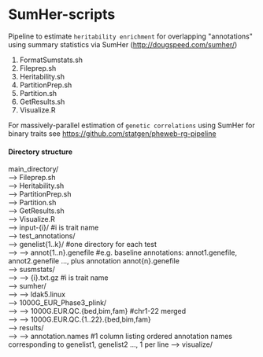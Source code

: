 # SumHer-scripts

Pipeline to estimate ```heritability enrichment``` for overlapping "annotations" using summary statistics via SumHer (http://dougspeed.com/sumher/)


1. FormatSumstats.sh
2. Fileprep.sh
3. Heritability.sh
4. PartitionPrep.sh
5. Partition.sh
6. GetResults.sh
7. Visualize.R

For massively-parallel estimation of ```genetic correlations``` using SumHer for binary traits see https://github.com/statgen/pheweb-rg-pipeline

#### Directory structure

main_directory/<br/>
  --> Fileprep.sh<br/>
  --> Heritability.sh<br/>
  --> PartitionPrep.sh<br/>
  --> Partition.sh<br/>
  --> GetResults.sh<br/>
  --> Visualize.R<br/>
  --> input-{i}/ #i is trait name<br/>
  --> test_annotations/<br/>
    --> genelist{1..k}/ #one directory for each test<br/>
      --> --> annot{1..n}.genefile #e.g. baseline annotations: annot1.genefile, annot2.genefile ..., plus annotation annot{n}.genefile<br/>
  --> susmstats/<br/>
    --> --> {i}.txt.gz #i is trait name<br/>
  --> sumher/<br/>
    --> --> ldak5.linux<br/>
  --> 1000G_EUR_Phase3_plink/<br/>
    --> --> 1000G.EUR.QC.{bed,bim,fam} #chr1-22 merged<br/>
    --> --> 1000G.EUR.QC.{1..22}.{bed,bim,fam}<br/>
  --> results/<br/>
  --> --> annotation.names #1 column listing ordered annotation names corresponding to genelist1, genelist2 ..., 1 per line
  --> visualize/
